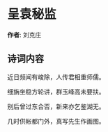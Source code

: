 # 呈袁秘监

**作者**: 刘克庄

## 诗词内容

近日频闻有峻除，人传君相重师儒。

细旃坐稳方轮讲，群玉峰高未要扶。

别后曾过东合否，新来亦乞鉴湖无。

几时供帐都门外，真写先生作画图。

